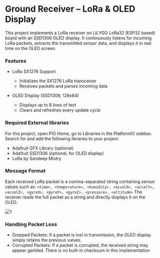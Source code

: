 # Ground Receiver – LoRa & OLED Display
This project implements a LoRa receiver on LILYGO LoRa32 (ESP32 based) board with an SSD1306 OLED display. It continuously listens for incoming LoRa packets, extracts the transmitted sensor data, and displays it in real time on the OLED screen.

### Features
- LoRa SX1276 Support
    - Initializes the SX1276 LoRa transceiver  
    - Receives packets and parses incoming data  

- OLED Display (SSD1306, 128x64)
    - Displays up to 8 lines of text  
    - Clears and refreshes every update cycle  


### Required External libraries 
For this project, open PIO Home, go to Libraries in the PlatformIO sidebar. Search for and add the following libraries to your project:
- Adafruit GFX Library (optional)
- Adafruit SSD1306 (optional, for OLED display)
- LoRa by Sandeep Mistry

### Message Format

Each received LoRa packet is a comma-separated string containing sensor values such as:
```<time>, <temperature>, <humidity>, <accelX>, <accelY>, <accelZ>, <gyroX>, <gyroY>, <gyroZ>, <pressure>, <altitude>```
The receiver reads the full packet as a string and directly displays it on the OLED.  

![1](image/pic1.jpeg)
### Handling Packet Loss
- Dropped Packets: If a packet is lost in transmission, the OLED display simply retains the previous values.
- Corrupted Packets: If a packet is corrupted, the received string may appear garbled. There is no built-in checksum in this implementation



